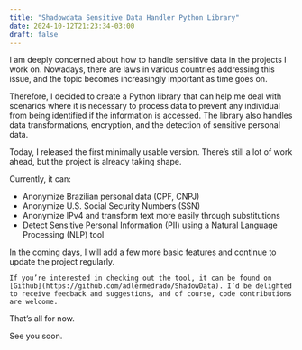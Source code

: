 ```yaml
---
title: "Shadowdata Sensitive Data Handler Python Library"
date: 2024-10-12T21:23:34-03:00
draft: false
---
```


I am deeply concerned about how to handle sensitive data in the projects I work on. Nowadays, there are laws in various countries addressing this issue, and the topic becomes increasingly important as time goes on.

Therefore, I decided to create a Python library that can help me deal with scenarios where it is necessary to process data to prevent any individual from being identified if the information is accessed. The library also handles data transformations, encryption, and the detection of sensitive personal data.

Today, I released the first minimally usable version. There’s still a lot of work ahead, but the project is already taking shape.

Currently, it can:

* Anonymize Brazilian personal data (CPF, CNPJ)
* Anonymize U.S. Social Security Numbers (SSN)
* Anonymize IPv4 and transform text more easily through substitutions
* Detect Sensitive Personal Information (PII) using a Natural Language Processing (NLP) tool

In the coming days, I will add a few more basic features and continue to update the project regularly.

    If you’re interested in checking out the tool, it can be found on [Github](https://github.com/adlermedrado/ShadowData). I’d be delighted to receive feedback and suggestions, and of course, code contributions are welcome.

That’s all for now.

See you soon.
